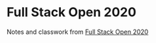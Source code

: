 # Full Stack Open 2020

Notes and classwork from [Full Stack Open 2020](https://fullstackopen.com/en)
